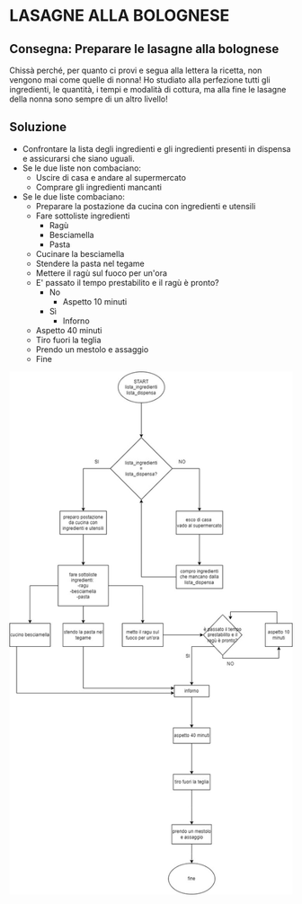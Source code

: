 # LASAGNE ALLA BOLOGNESE [](Soluzione)

## Consegna: Preparare le lasagne alla bolognese 
Chissà perché, per quanto ci provi e segua alla lettera la ricetta, non vengono mai come quelle di nonna! Ho studiato alla perfezione tutti gli ingredienti, le quantità, i tempi e modalità di cottura, ma alla fine le lasagne della nonna sono sempre di un altro livello!

## Soluzione 

- Confrontare la lista degli ingredienti e gli ingredienti presenti in dispensa e assicurarsi che siano uguali. 
- Se le due liste non combaciano: 
    - Uscire di casa e andare al supermercato
    - Comprare gli ingredienti mancanti
- Se le due liste combaciano:
    - Preparare la postazione da cucina con ingredienti e utensili
    - Fare sottoliste ingredienti 
        - Ragù
        - Besciamella
        - Pasta
    - Cucinare la besciamella
    - Stendere la pasta nel tegame
    - Mettere il ragù sul fuoco per un'ora
    - E' passato il tempo prestabilito e il ragù è pronto?
        - No
            - Aspetto 10 minuti
        - Sì 
            - Inforno
    - Aspetto 40 minuti
    - Tiro fuori la teglia
    - Prendo un mestolo e assaggio
    - Fine 



![diagramma di flusso](diagramma_flusso_lasagna.jpg)




